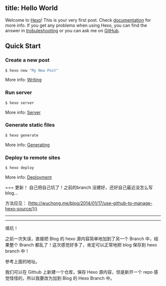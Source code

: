 title: Hello World
---
Welcome to [Hexo](http://hexo.io/)! This is your very first post. Check [documentation](http://hexo.io/docs/) for more info. If you get any problems when using Hexo, you can find the answer in [trobuleshooting](http://hexo.io/docs/troubleshooting.html) or you can ask me on [GitHub](https://github.com/hexojs/hexo/issues).

<!--more-->

## Quick Start

### Create a new post

``` bash
$ hexo new "My New Post"
```

More info: [Writing](http://hexo.io/docs/writing.html)

### Run server

``` bash
$ hexo server
```

More info: [Server](http://hexo.io/docs/server.html)

### Generate static files

``` bash
$ hexo generate
```

More info: [Generating](http://hexo.io/docs/generating.html)

### Deploy to remote sites

``` bash
$ hexo deploy
```

More info: [Deployment](http://hexo.io/docs/deployment.html)


===
更新！
自己把自己坑了！之前的branch 没建好，还好自己最近没怎么写 blog...

方法应见：
[http://wuchong.me/blog/2014/01/17/use-github-to-manage-hexo-source/]()

---
---
填坑！

之前一次失误，直接把 Blog 的 hexo 源内容简单地加到了另一个 Branch 中，结果整个 Branch 都乱了！这次感觉好多了，肯定可以正常地把 blog 保存到 hexo branch 中！

参考上面的地址。

我们可以在 Github 上新建一个仓库，保存 Hexo 源内容，但是新开一个 repo 感觉怪怪的，所以我要改为加到 Blog 的 Hexo Branch 中。
